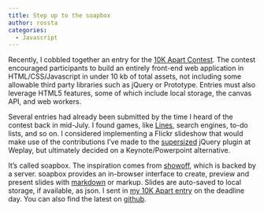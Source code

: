 ```yaml
---
title: Step up to the soapbox
author: rossta
categories:
  - Javascript
---
```

Recently, I cobbled together an entry for the [10K Apart Contest][1]. The contest encouraged participants to build an entirely front-end web application in HTML/CSS/Javascript in under 10 kb of total assets, not including some allowable third party libraries such as jQuery or Prototype. Entries must also leverage HTML5 features, some of which include local storage, the canvas API, and web workers.

 [1]: http://10k.aneventapart.com/

Several entries had already been submitted by the time I heard of the contest back in mid-July. I found games, like [Lines][2], search engines, to-do lists, and so on. I considered implementing a Flickr slideshow that would make use of the contributions I’ve made to the [supersized][3] jQuery plugin at Weplay, but ultimately decided on a Keynote/Powerpoint alternative.

 [2]: http://10k.aneventapart.com/Entry/62
 [3]: http://github.com/weplay/supersized

It’s called soapbox. The inspiration comes from [showoff][4], which is backed by a server. soapbox provides an in-browser interface to create, preview and present slides with [markdown][5] or markup. Slides are auto-saved to local storage, if available, as json. I sent in [my 10K Apart entry][6] on the deadline day. You can also find the latest on [github][7].

 [4]: http://github.com/schacon/showoff
 [5]: http://daringfireball.net/projects/markdown/
 [6]: http://10k.aneventapart.com/Entry/361
 [7]: http://github.com/rosskaff/soapbox
